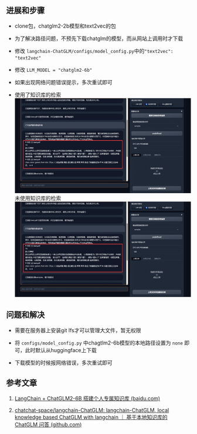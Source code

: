 ## 进展和步骤

- clone包，chatglm2-2b模型和text2vec的包

- 为了解决路径问题，不预先下载chatglm的模型，而从网站上调用时才下载

- 修改 `langchain-ChatGLM/configs/model_config.py`中的`"text2vec": "text2vec"` 

- 修改 `LLM_MODEL = "chatglm2-6b"` 

- 如果出现网络问题错误提示，多次重试即可
- 使用了知识库的检索![chatpdf_webui_testcss.jpg](../pics/chatpdf_webui_testcss.jpg)未使用知识库的检索![chatpdf_webui_testcss_1.jpg](../pics/chatpdf_webui_testcss_1.jpg)

## 问题和解决

- 需要在服务器上安装git lfs才可以管理大文件，暂无权限

- 将 `configs/model_config.py` 中chagtlm2-6b模型的本地路径设置为 `none` 即可，此时默认从huggingface上下载

- 下载模型的时候报网络错误，多次重试即可

## 参考文章

1. [LangChain + ChatGLM2-6B 搭建个人专属知识库 (baidu.com)](https://baijiahao.baidu.com/s?id=1771368707788465976&wfr=spider&for=pc)

2. [chatchat-space/langchain-ChatGLM: langchain-ChatGLM, local knowledge based ChatGLM with langchain ｜ 基于本地知识库的 ChatGLM 问答 (github.com)](https://github.com/chatchat-space/langchain-ChatGLM)